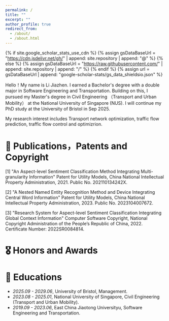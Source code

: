 ```yaml
---
permalink: /
title: ""
excerpt: ""
author_profile: true
redirect_from: 
  - /about/
  - /about.html
---
```


{% if site.google_scholar_stats_use_cdn %}
{% assign gsDataBaseUrl = "https://cdn.jsdelivr.net/gh/" | append: site.repository | append: "@" %}
{% else %}
{% assign gsDataBaseUrl = "https://raw.githubusercontent.com/" | append: site.repository | append: "/" %}
{% endif %}
{% assign url = gsDataBaseUrl | append: "google-scholar-stats/gs_data_shieldsio.json" %}

<span class='anchor' id='about-me'></span>

Hello！My name is Li Jiazhen. I earned a Bachelor's degree with a double major in Software Engineering and Transportation. Building on this, I pursued my Master's degree in Civil Engineering （Transport and Urban Mobility） at the National University of Singapore (NUS). I will continue my PhD study at the University of Bristol in Sep 2025.

My research interest includes Transport network optimization, traffic flow prediction, traffic flow control and optimizrion.

# 📝 Publications，Patents and Copyright
[1] "An Aspect-level Sentiment Classification Method Integrating Multi-granularity Information" Patent for Utility Models, China National Intellectual Property Administration, 2021. Public No. 202110134242X.

[2] "A Nested Named Entity Recognition Method and Device Integrating Central Word Information" Patent for Utility Models, China National Intellectual Property Administration, 2023. Public No. 2023104007672.

[3] "Research System for Aspect-level Sentiment Classification Integrating Global Context Information" Computer Software Copyright, National Copyright Administration of the People’s Republic of China, 2022. Certificate Number: 2022SR0084814.

# 🎖 Honors and Awards

# 📖 Educations
- *2025.09 - 2029.06*, University of Bristol, Management. 
- *2023.08 - 2025.01*, National University of Singapore, Civil Engineering (Transport and Urban Mobility).
- *2019.09 - 2023.06*, East China Jiaotong Universityu, Software Engineering and Transportation.

